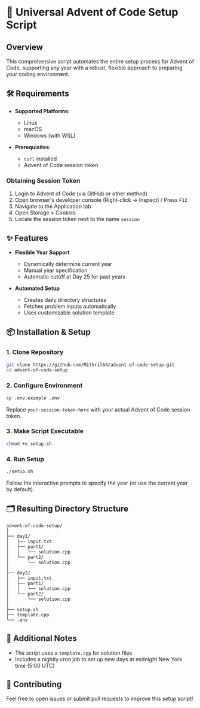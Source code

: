 # 🎄 Universal Advent of Code Setup Script

## Overview

This comprehensive script automates the entire setup process for Advent of Code, supporting any year with a robust, flexible approach to preparing your coding environment.

## 🛠 Requirements

- **Supported Platforms**: 
  - Linux
  - macOS
  - Windows (with WSL)

- **Prerequisites**:
  - `curl` installed
  - Advent of Code session token

### Obtaining Session Token

1. Login to Advent of Code (via GitHub or other method)
2. Open browser's developer console (Right-click → Inspect) / Press `F12`
3. Navigate to the Application tab
4. Open Storage > Cookies
5. Locate the session token next to the name `session`

## ✨ Features

- **Flexible Year Support**
  - Dynamically determine current year
  - Manual year specification
  - Automatic cutoff at Day 25 for past years

- **Automated Setup**
  - Creates daily directory structures
  - Fetches problem inputs automatically
  - Uses customizable solution template

## 📦 Installation & Setup

### 1. Clone Repository
```bash
git clone https://github.com/Mithril64/advent-of-code-setup.git
cd advent-of-code-setup
```

### 2. Configure Environment
```bash
cp .env.example .env
```
Replace `your-session-token-here` with your actual Advent of Code session token.

### 3. Make Script Executable
```bash
chmod +x setup.sh
```

### 4. Run Setup
```bash
./setup.sh
```
Follow the interactive prompts to specify the year (or use the current year by default).

## 🗂 Resulting Directory Structure

```
advent-of-code-setup/
│
├── day1/
│   ├── input.txt
│   ├── part1/
│   │   └── solution.cpp
│   └── part2/
│       └── solution.cpp
│
├── day2/
│   ├── input.txt
│   ├── part1/
│   │   └── solution.cpp
│   └── part2/
│       └── solution.cpp
│
├── setup.sh
├── template.cpp
└── .env
```

## 🚀 Additional Notes

- The script uses a `template.cpp` for solution files
- Includes a nightly cron job to set up new days at midnight New York time (5:00 UTC)

## 🤝 Contributing

Feel free to open issues or submit pull requests to improve this setup script!